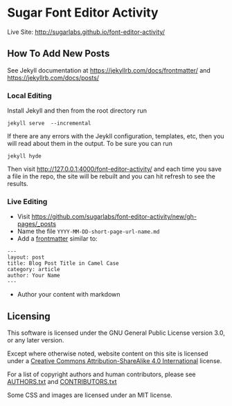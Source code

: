 # Sugar Font Editor Activity

Live Site: <http://sugarlabs.github.io/font-editor-activity/>

## How To Add New Posts

See Jekyll documentation at <https://jekyllrb.com/docs/frontmatter/> and <https://jekyllrb.com/docs/posts/>

### Local Editing

Install Jekyll and then from the root directory run

    jekyll serve  --incremental

If there are any errors with the Jeykll configuration, templates, etc, then you will read about them in the output. 
To be sure you can run

    jekyll hyde

Then visit <http://127.0.0.1:4000/font-editor-activity/> and each time you save a file in the repo, the site will be rebuilt and you can hit refresh to see the results.

### Live Editing

* Visit <https://github.com/sugarlabs/font-editor-activity/new/gh-pages/_posts>
* Name the file `YYYY-MM-DD-short-page-url-name.md`
* Add a [frontmatter](https://jekyllrb.com/docs/frontmatter/) similar to:

```
---
layout: post
title: Blog Post Title in Camel Case
category: article
author: Your Name
---
```

* Author your content with markdown



## Licensing

This software is licensed under the GNU General Public License version 3.0, or any later version. 

Except where otherwise noted, website content on this site is licensed under a [Creative Commons Attribution-ShareAlike 4.0 International](https://www.creativecommons.org/licenses/by-sa/4.0/) license.

For a list of copyright authors and human contributors, please see [AUTHORS.txt](AUTHORS.txt) and [CONTRIBUTORS.txt](CONTRIBUTORS.txt)

Some CSS and images are licensed under an MIT license.
